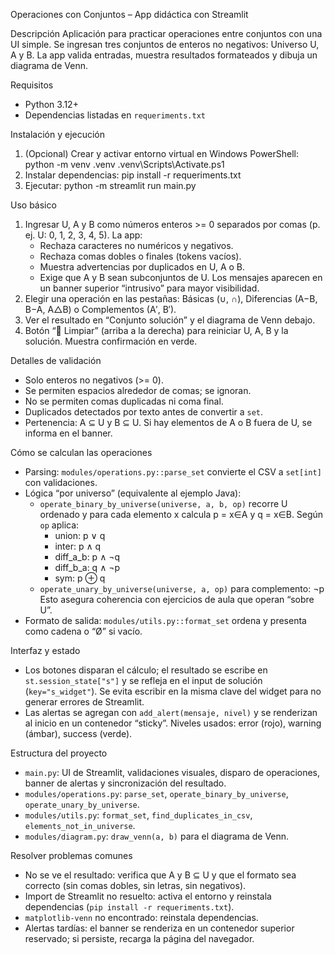 Operaciones con Conjuntos – App didáctica con Streamlit

Descripción
Aplicación para practicar operaciones entre conjuntos con una UI simple. Se ingresan tres conjuntos de enteros no negativos: Universo U, A y B. La app valida entradas, muestra resultados formateados y dibuja un diagrama de Venn.

Requisitos
- Python 3.12+
- Dependencias listadas en `requeriments.txt`

Instalación y ejecución
1) (Opcional) Crear y activar entorno virtual en Windows PowerShell:
   python -m venv .venv
   .venv\\Scripts\\Activate.ps1
2) Instalar dependencias:
   pip install -r requeriments.txt
3) Ejecutar:
   python -m streamlit run main.py

Uso básico
1) Ingresar U, A y B como números enteros >= 0 separados por comas (p. ej. U: 0, 1, 2, 3, 4, 5). La app:
   - Rechaza caracteres no numéricos y negativos.
   - Rechaza comas dobles o finales (tokens vacíos).
   - Muestra advertencias por duplicados en U, A o B.
   - Exige que A y B sean subconjuntos de U.
   Los mensajes aparecen en un banner superior “intrusivo” para mayor visibilidad.
2) Elegir una operación en las pestañas: Básicas (∪, ∩), Diferencias (A−B, B−A, A△B) o Complementos (A′, B′).
3) Ver el resultado en “Conjunto solución” y el diagrama de Venn debajo.
4) Botón “🧹 Limpiar” (arriba a la derecha) para reiniciar U, A, B y la solución. Muestra confirmación en verde.

Detalles de validación
- Solo enteros no negativos (>= 0).
- Se permiten espacios alrededor de comas; se ignoran.
- No se permiten comas duplicadas ni coma final.
- Duplicados detectados por texto antes de convertir a `set`.
- Pertenencia: A ⊆ U y B ⊆ U. Si hay elementos de A o B fuera de U, se informa en el banner.

Cómo se calculan las operaciones
- Parsing: `modules/operations.py::parse_set` convierte el CSV a `set[int]` con validaciones.
- Lógica “por universo” (equivalente al ejemplo Java):
  - `operate_binary_by_universe(universe, a, b, op)` recorre U ordenado y para cada elemento x calcula p = x∈A y q = x∈B. Según `op` aplica:
    - union: p ∨ q
    - inter: p ∧ q
    - diff_a_b: p ∧ ¬q
    - diff_b_a: q ∧ ¬p
    - sym: p ⊕ q
  - `operate_unary_by_universe(universe, a, op)` para complemento: ¬p
  Esto asegura coherencia con ejercicios de aula que operan “sobre U”.
- Formato de salida: `modules/utils.py::format_set` ordena y presenta como cadena o “Ø” si vacío.

Interfaz y estado
- Los botones disparan el cálculo; el resultado se escribe en `st.session_state["s"]` y se refleja en el input de solución (`key="s_widget"`). Se evita escribir en la misma clave del widget para no generar errores de Streamlit.
- Las alertas se agregan con `add_alert(mensaje, nivel)` y se renderizan al inicio en un contenedor “sticky”. Niveles usados: error (rojo), warning (ámbar), success (verde).

Estructura del proyecto
- `main.py`: UI de Streamlit, validaciones visuales, disparo de operaciones, banner de alertas y sincronización del resultado.
- `modules/operations.py`: `parse_set`, `operate_binary_by_universe`, `operate_unary_by_universe`.
- `modules/utils.py`: `format_set`, `find_duplicates_in_csv`, `elements_not_in_universe`.
- `modules/diagram.py`: `draw_venn(a, b)` para el diagrama de Venn.

Resolver problemas comunes
- No se ve el resultado: verifica que A y B ⊆ U y que el formato sea correcto (sin comas dobles, sin letras, sin negativos).
- Import de Streamlit no resuelto: activa el entorno y reinstala dependencias (`pip install -r requeriments.txt`).
- `matplotlib-venn` no encontrado: reinstala dependencias.
- Alertas tardías: el banner se renderiza en un contenedor superior reservado; si persiste, recarga la página del navegador.
